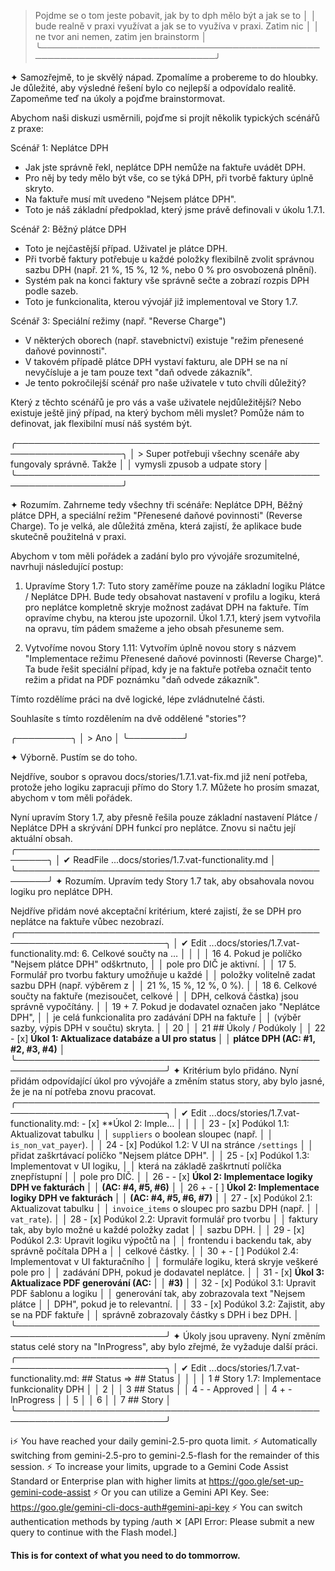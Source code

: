  > Pojdme se o tom jeste pobavit, jak by to dph mělo být a jak se to    │
│    bude realně v praxi využívat a jak se to využíva v praxi. Zatim nic  │
│    ne tvor ani nemen, zatim jen brainstorm                              │
╰──────────────────────────────────────────────────────────────────────────╯

✦ Samozřejmě, to je skvělý nápad. Zpomalíme a probereme to do hloubky. Je
  důležité, aby výsledné řešení bylo co nejlepší a odpovídalo realitě.
  Zapomeňme teď na úkoly a pojďme brainstormovat.

  Abychom naši diskuzi usměrnili, pojďme si projít několik typických
  scénářů z praxe:

  Scénář 1: Neplátce DPH
   * Jak jste správně řekl, neplátce DPH nemůže na faktuře uvádět DPH.
   * Pro něj by tedy mělo být vše, co se týká DPH, při tvorbě faktury
     úplně skryto.
   * Na faktuře musí mít uvedeno "Nejsem plátce DPH".
   * Toto je náš základní předpoklad, který jsme právě definovali v úkolu 
     1.7.1.

  Scénář 2: Běžný plátce DPH
   * Toto je nejčastější případ. Uživatel je plátce DPH.
   * Při tvorbě faktury potřebuje u každé položky flexibilně zvolit
     správnou sazbu DPH (např. 21 %, 15 %, 12 %, nebo 0 % pro osvobozená
     plnění).
   * Systém pak na konci faktury vše správně sečte a zobrazí rozpis DPH
     podle sazeb.
   * Toto je funkcionalita, kterou vývojář již implementoval ve Story 1.7.

  Scénář 3: Speciální režimy (např. "Reverse Charge")
   * V některých oborech (např. stavebnictví) existuje "režim přenesené
     daňové povinnosti".
   * V takovém případě plátce DPH vystaví fakturu, ale DPH se na ní
     nevyčísluje a je tam pouze text "daň odvede zákazník".
   * Je tento pokročilejší scénář pro naše uživatele v tuto chvíli
     důležitý?

  Který z těchto scénářů je pro vás a vaše uživatele nejdůležitější?
  Nebo existuje ještě jiný případ, na který bychom měli myslet? Pomůže
  nám to definovat, jak flexibilní musí náš systém být.

╭───────────────────────────────────────────────────────────────────╮
│  > Super potřebuji všechny scenáře aby fungovaly správně. Takže   │
│    vymysli zpusob a udpate story                                  │
╰───────────────────────────────────────────────────────────────────╯

✦ Rozumím. Zahrneme tedy všechny tři scénáře: Neplátce DPH, Běžný plátce
  DPH, a speciální režim "Přenesené daňové povinnosti" (Reverse Charge).
  To je velká, ale důležitá změna, která zajistí, že aplikace bude
  skutečně použitelná v praxi.

  Abychom v tom měli pořádek a zadání bylo pro vývojáře srozumitelné,
  navrhuji následující postup:

   1. Upravíme Story 1.7: Tuto story zaměříme pouze na základní logiku 
      Plátce / Neplátce DPH. Bude tedy obsahovat nastavení v profilu a
      logiku, která pro neplátce kompletně skryje možnost zadávat DPH na
      faktuře. Tím opravíme chybu, na kterou jste upozornil. Úkol 1.7.1,
      který jsem vytvořila na opravu, tím pádem smažeme a jeho obsah
      přesuneme sem.

   2. Vytvoříme novou Story 1.11: Vytvořím úplně novou story s názvem
      "Implementace režimu Přenesené daňové povinnosti (Reverse Charge)".
      Ta bude řešit speciální případ, kdy je na faktuře potřeba označit
      tento režim a přidat na PDF poznámku "daň odvede zákazník".

  Tímto rozdělíme práci na dvě logické, lépe zvládnutelné části.

  Souhlasíte s tímto rozdělením na dvě oddělené "stories"?

╭─────────╮
│  > Ano  │
╰─────────╯

✦ Výborně. Pustím se do toho.

  Nejdříve, soubor s opravou docs/stories/1.7.1.vat-fix.md již není
  potřeba, protože jeho logiku zapracuji přímo do Story 1.7. Můžete ho
  prosím smazat, abychom v tom měli pořádek.

  Nyní upravím Story 1.7, aby přesně řešila pouze základní nastavení
  Plátce / Neplátce DPH a skrývání DPH funkcí pro neplátce. Znovu si
  načtu její aktuální obsah.
 ╭───────────────────────────────────────────────────────╮
 │ ✔ ReadFile ...docs/stories/1.7.vat-functionality.md  │
 ╰───────────────────────────────────────────────────────╯
✦ Rozumím. Upravím tedy Story 1.7 tak, aby obsahovala novou logiku pro
  neplátce DPH.

  Nejdříve přidám nové akceptační kritérium, které zajistí, že se DPH
  pro neplátce na faktuře vůbec nezobrazí.
 ╭──────────────────────────────────────────────────────────────────────────╮
 │ ✔ Edit ...docs/stories/1.7.vat-functionality.md: 6. Celkové součty na … │
 │                                                                          │
 │    16   4. Pokud je políčko "Nejsem plátce DPH" odškrtnuto,              │
 │         pole pro DIČ je aktivní.                                         │
 │    17   5. Formulář pro tvorbu faktury umožňuje u každé                  │
 │         položky volitelně zadat sazbu DPH (např. výběrem z               │
 │         21 %, 15 %, 12 %, 0 %).                                          │
 │    18   6. Celkové součty na faktuře (mezisoučet, celkové                │
 │         DPH, celková částka) jsou správně vypočítány.                    │
 │    19 + 7. Pokud je dodavatel označen jako "Neplátce DPH",               │
 │       je celá funkcionalita pro zadávání DPH na faktuře                  │
 │       (výběr sazby, výpis DPH v součtu) skryta.                          │
 │    20                                                                    │
 │    21   ## Úkoly / Podúkoly                                              │
 │    22   - [x] **Úkol 1: Aktualizace databáze a UI pro status             │
 │         plátce DPH (AC: #1, #2, #3, #4)**                                │
 ╰──────────────────────────────────────────────────────────────────────────╯
✦ Kritérium bylo přidáno. Nyní přidám odpovídající úkol pro vývojáře a
  změním status story, aby bylo jasné, že je na ní potřeba znovu pracovat.
 ╭──────────────────────────────────────────────────────────────────────────╮
 │ ✔ Edit ...docs/stories/1.7.vat-functionality.md: - [x] **Úkol 2: Imple… │
 │                                                                          │
 │    23     - [x] Podúkol 1.1: Aktualizovat tabulku                        │
 │         `suppliers` o boolean sloupec (např.                             │
 │         `is_non_vat_payer`).                                             │
 │    24     - [x] Podúkol 1.2: V UI na stránce `/settings`                 │
 │         přidat zaškrtávací políčko "Nejsem plátce DPH".                  │
 │    25     - [x] Podúkol 1.3: Implementovat v UI logiku,                  │
 │         která na základě zaškrtnutí políčka znepřístupní                 │
 │         pole pro DIČ.                                                    │
 │    26 - - [x] **Úkol 2: Implementace logiky DPH ve fakturách             │
 │       (AC: #4, #5, #6)**                                                 │
 │    26 + - [ ] **Úkol 2: Implementace logiky DPH ve fakturách             │
 │       (AC: #4, #5, #6, #7)**                                             │
 │    27     - [x] Podúkol 2.1: Aktualizovat tabulku                        │
 │         `invoice_items` o sloupec pro sazbu DPH (např.                   │
 │         `vat_rate`).                                                     │
 │    28     - [x] Podúkol 2.2: Upravit formulář pro tvorbu                 │
 │         faktury tak, aby bylo možné u každé položky zadat                │
 │         sazbu DPH.                                                       │
 │    29     - [x] Podúkol 2.3: Upravit logiku výpočtů na                   │
 │         frontendu i backendu tak, aby správně počítala DPH a             │
 │         celkové částky.                                                  │
 │    30 +   - [ ] Podúkol 2.4: Implementovat v UI fakturačního             │
 │       formuláře logiku, která skryje veškeré pole pro                    │
 │       zadávání DPH, pokud je dodavatel neplátce.                         │
 │    31   - [x] **Úkol 3: Aktualizace PDF generování (AC:                  │
 │         #3)**                                                            │
 │    32     - [x] Podúkol 3.1: Upravit PDF šablonu a logiku                │
 │         generování tak, aby zobrazovala text "Nejsem plátce              │
 │         DPH", pokud je to relevantní.                                    │
 │    33     - [x] Podúkol 3.2: Zajistit, aby se na PDF faktuře             │
 │         správně zobrazovaly částky s DPH i bez DPH.                      │
 ╰──────────────────────────────────────────────────────────────────────────╯
✦ Úkoly jsou upraveny. Nyní změním status celé story na "InProgress", aby
  bylo zřejmé, že vyžaduje další práci.
 ╭──────────────────────────────────────────────────────────────────────────╮
 │ ✔ Edit ...docs/stories/1.7.vat-functionality.md: ## Status => ## Status │
 │                                                                          │
 │    1   # Story 1.7: Implementace funkcionality DPH                       │
 │    2                                                                     │
 │    3   ## Status                                                         │
 │    4 - - Approved                                                        │
 │    4 + - InProgress                                                      │
 │    5                                                                     │
 │    6                                                                     │
 │    7   ## Story                                                          │
 ╰──────────────────────────────────────────────────────────────────────────╯

ℹ⚡ You have reached your daily gemini-2.5-pro quota limit.
  ⚡ Automatically switching from gemini-2.5-pro to gemini-2.5-flash for 
  the remainder of this session.
  ⚡ To increase your limits, upgrade to a Gemini Code Assist Standard or 
  Enterprise plan with higher limits at 
  https://goo.gle/set-up-gemini-code-assist
  ⚡ Or you can utilize a Gemini API Key. See: 
  https://goo.gle/gemini-cli-docs-auth#gemini-api-key
  ⚡ You can switch authentication methods by typing /auth
✕ [API Error: Please submit a new query to continue with the Flash model.]



#### This is for context of what you need to do tommorrow. 